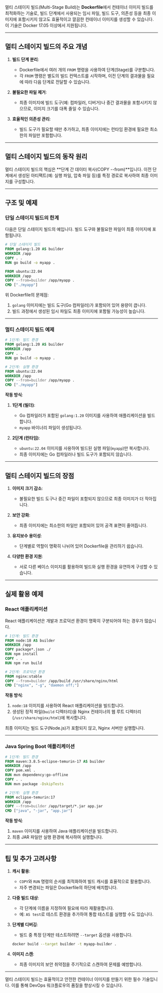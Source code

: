 멀티 스테이지 빌드(Multi-Stage Build)는 **Dockerfile**에서 컨테이너 이미지 빌드를 최적화하는 기술로, 빌드 단계에서 사용되는 임시 파일, 빌드 도구, 의존성 등을 최종 이미지에 포함시키지 않고도 효율적이고 깔끔한 컨테이너 이미지를 생성할 수 있습니다. 이 기술은 Docker 17.05 이상에서 지원됩니다.

---

## **멀티 스테이지 빌드의 주요 개념**

1. **빌드 단계 분리**:
   - Dockerfile에서 여러 개의 `FROM` 명령을 사용하여 단계(Stage)를 구분합니다.
   - 각 `FROM` 명령은 별도의 빌드 컨텍스트를 시작하며, 이전 단계의 결과물을 필요에 따라 다음 단계로 전달할 수 있습니다.

2. **불필요한 파일 제거**:
   - 최종 이미지에 빌드 도구(예: 컴파일러, 디버거)나 중간 결과물을 포함시키지 않으므로, 이미지 크기를 대폭 줄일 수 있습니다.

3. **효율적인 의존성 관리**:
   - 빌드 도구가 필요할 때만 추가하고, 최종 이미지에는 런타임 환경에 필요한 최소한의 파일만 포함합니다.

---

## **멀티 스테이지 빌드의 동작 원리**

멀티 스테이지 빌드의 핵심은 **단계 간 데이터 복사(COPY --from)**입니다. 이전 단계에서 생성된 아티팩트(예: 실행 파일, 압축 파일 등)를 특정 경로로 복사하여 최종 이미지를 구성합니다.

---

## **구조 및 예제**

### **단일 스테이지 빌드의 한계**
다음은 단일 스테이지 빌드의 예입니다. 빌드 도구와 불필요한 파일이 최종 이미지에 포함됩니다.

```Dockerfile
# 단일 스테이지 빌드
FROM golang:1.20 AS builder
WORKDIR /app
COPY . .
RUN go build -o myapp .

FROM ubuntu:22.04
WORKDIR /app
COPY --from=builder /app/myapp .
CMD ["./myapp"]
```

위 Dockerfile의 문제점:
1. `golang` 이미지에는 빌드 도구(Go 컴파일러)가 포함되어 있어 용량이 큽니다.
2. 빌드 과정에서 생성된 임시 파일도 최종 이미지에 포함될 가능성이 높습니다.

---

### **멀티 스테이지 빌드 예제**

```Dockerfile
# 1단계: 빌드 환경
FROM golang:1.20 AS builder
WORKDIR /app
COPY . .
RUN go build -o myapp .

# 2단계: 실행 환경
FROM ubuntu:22.04
WORKDIR /app
COPY --from=builder /app/myapp .
CMD ["./myapp"]
```

**작동 방식**:
1. **1단계 (빌더)**:
   - Go 컴파일러가 포함된 `golang:1.20` 이미지를 사용하여 애플리케이션을 빌드합니다.
   - `myapp` 바이너리 파일이 생성됩니다.

2. **2단계 (런타임)**:
   - `ubuntu:22.04` 이미지를 사용하여 빌드된 실행 파일(`myapp`)만 복사합니다.
   - 최종 이미지에는 Go 컴파일러나 빌드 도구가 포함되지 않습니다.

---

## **멀티 스테이지 빌드의 장점**

1. **이미지 크기 감소**:
   - 불필요한 빌드 도구나 중간 파일이 포함되지 않으므로 최종 이미지가 더 작아집니다.

2. **보안 강화**:
   - 최종 이미지에는 최소한의 파일만 포함되어 있어 공격 표면이 줄어듭니다.

3. **유지보수 용이성**:
   - 단계별로 역할이 명확히 나뉘어 있어 Dockerfile을 관리하기 쉽습니다.

4. **다양한 환경 지원**:
   - 서로 다른 베이스 이미지를 활용하여 빌드와 실행 환경을 유연하게 구성할 수 있습니다.

---

## **실제 활용 예제**

### **React 애플리케이션**

React 애플리케이션은 개발과 프로덕션 환경이 명확히 구분되어야 하는 경우가 많습니다.

```Dockerfile
# 1단계: 빌드 환경
FROM node:18 AS builder
WORKDIR /app
COPY package*.json ./
RUN npm install
COPY . .
RUN npm run build

# 2단계: 프로덕션 환경
FROM nginx:stable
COPY --from=builder /app/build /usr/share/nginx/html
CMD ["nginx", "-g", "daemon off;"]
```

**작동 방식**:
1. `node:18` 이미지를 사용하여 React 애플리케이션을 빌드합니다.
2. 생성된 정적 파일(`build` 디렉터리)을 Nginx 컨테이너의 웹 루트 디렉터리(`/usr/share/nginx/html`)에 복사합니다.

최종 이미지는 빌드 도구(Node.js)가 포함되지 않고, Nginx 서버만 실행합니다.

---

### **Java Spring Boot 애플리케이션**

```Dockerfile
# 1단계: 빌드 환경
FROM maven:3.8.5-eclipse-temurin-17 AS builder
WORKDIR /app
COPY pom.xml .
RUN mvn dependency:go-offline
COPY . .
RUN mvn package -DskipTests

# 2단계: 실행 환경
FROM eclipse-temurin:17
WORKDIR /app
COPY --from=builder /app/target/*.jar app.jar
CMD ["java", "-jar", "app.jar"]
```

**작동 방식**:
1. `maven` 이미지를 사용하여 Java 애플리케이션을 빌드합니다.
2. 최종 JAR 파일만 실행 환경에 복사하여 실행합니다.

---

## **팁 및 추가 고려사항**

1. **캐시 활용**:
   - `COPY`와 `RUN` 명령의 순서를 최적화하여 빌드 캐시를 효율적으로 활용합니다.
   - 자주 변경되는 파일은 Dockerfile의 하단에 배치합니다.

2. **다중 빌드 대상**:
   - 각 단계에 이름을 지정하여 필요에 따라 재활용합니다.
   - 예: `AS test`로 테스트 환경을 추가하여 통합 테스트를 실행할 수도 있습니다.

3. **단계별 디버깅**:
   - 빌드 중 특정 단계만 테스트하려면 `--target` 옵션을 사용합니다.
   ```bash
   docker build --target builder -t myapp-builder .
   ```

4. **이미지 스캔**:
   - 최종 이미지의 보안 취약점을 주기적으로 스캔하여 문제를 예방합니다.

---

멀티 스테이지 빌드는 효율적이고 안전한 컨테이너 이미지를 만들기 위한 필수 기술입니다. 이를 통해 DevOps 워크플로우의 품질을 향상시킬 수 있습니다.